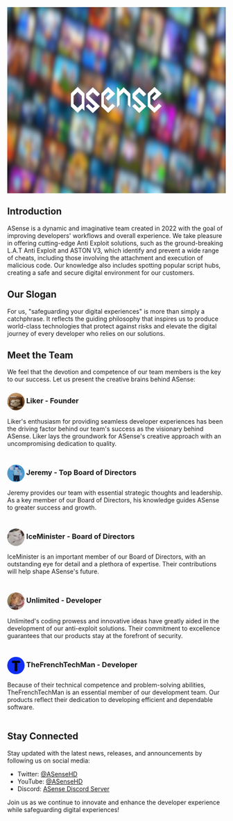 <!-- ASense - Enhancing Developer's Workflows and Experience -->

<img src="Icons/ASenseBanner.png" align="center" height="428" alt="ASense Banner">

## Introduction

ASense is a dynamic and imaginative team created in 2022 with the goal of improving developers' workflows and overall experience. We take pleasure in offering cutting-edge Anti Exploit solutions, such as the ground-breaking L.A.T Anti Exploit and ASTON V3, which identify and prevent a wide range of cheats, including those involving the attachment and execution of malicious code. Our knowledge also includes spotting popular script hubs, creating a safe and secure digital environment for our customers.

## Our Slogan

For us, "safeguarding your digital experiences" is more than simply a catchphrase. It reflects the guiding philosophy that inspires us to produce world-class technologies that protect against risks and elevate the digital journey of every developer who relies on our solutions.

## Meet the Team

We feel that the devotion and competence of our team members is the key to our success. Let us present the creative brains behind ASense:

### <img src="Icons/Liker.png" align="center" height="40" alt="Liker's Avatar" style="border-radius: 50%;"> Liker - Founder

Liker's enthusiasm for providing seamless developer experiences has been the driving factor behind our team's success as the visionary behind ASense. Liker lays the groundwork for ASense's creative approach with an uncompromising dedication to quality.<br>
<br>

### <img src="Icons/Jeremy.png" align="center" height="40" alt="Jeremy's Avatar" style="border-radius: 50%;"> Jeremy - Top Board of Directors

Jeremy provides our team with essential strategic thoughts and leadership. As a key member of our Board of Directors, his knowledge guides ASense to greater success and growth.
<br>
<br>

### <img src="Icons/IceMinister.png" align="center" height="40" alt="IceMinister's Avatar" style="border-radius: 50%;"> IceMinister - Board of Directors

IceMinister is an important member of our Board of Directors, with an outstanding eye for detail and a plethora of expertise. Their contributions will help shape ASense's future.
<br>
<br>

### <img src="Icons/Unlimited.png" align="center" height="40" alt="Unlimited's Avatar" style="border-radius: 50%;"> Unlimited - Developer

Unlimited's coding prowess and innovative ideas have greatly aided in the development of our anti-exploit solutions. Their commitment to excellence guarantees that our products stay at the forefront of security.
<br>
<br>

### <img src="Icons/TheFrenchTechMan.png" align="center" height="40" alt="TheFrenchTechMan's Avatar" style="border-radius: 50%;"> TheFrenchTechMan - Developer

Because of their technical competence and problem-solving abilities, TheFrenchTechMan is an essential member of our development team. Our products reflect their dedication to developing efficient and dependable software.
<br>
<br>

## Stay Connected

Stay updated with the latest news, releases, and announcements by following us on social media:

- Twitter: [@ASenseHD](https://twitter.com/ASenseHD)
- YouTube: [@ASenseHD](https://youtube.com/@ASenseHD)
- Discord: [ASense Discord Server](https://discord.gg/JED4AcdDjQ)

Join us as we continue to innovate and enhance the developer experience while safeguarding digital experiences!
